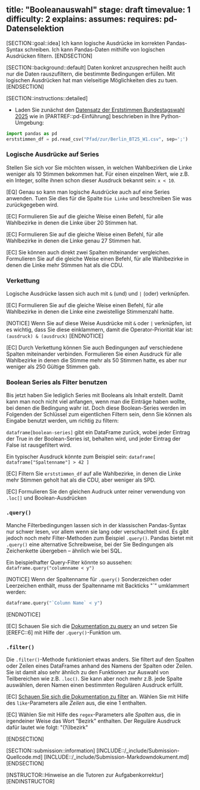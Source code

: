 title: "Booleanauswahl"
stage: draft
timevalue: 1
difficulty: 2
explains:
assumes:
requires: pd-Datenselektion
---

[SECTION::goal::idea]
Ich kann logische Ausdrücke im korrekten Pandas-Syntax schreiben.
Ich kann Pandas-Daten mithilfe von logischen Ausdrücken filtern.
[ENDSECTION]


[SECTION::background::default]
Daten konkret anzusprechen heißt auch nur die Daten rauszufiltern, die bestimmte Bedingungen erfüllen. Mit logischen Ausdrücken hat man vielseitige Möglichkeiten dies zu tuen.
[ENDSECTION]


[SECTION::instructions::detailed]

- Laden Sie zunächst den [Datensatz der Erststimmen Bundestagswahl 2025](https://www.govdata.de/suche/daten/bundestagswahl-2025-in-berlin-nach-wahlbezirken-endgultiges-ergebnis) wie in
[PARTREF::pd-Einführung] beschrieben in Ihre Python-Umgebung:
```python
import pandas as pd
erststimmen_df = pd.read_csv("Pfad/zur/Berlin_BT25_W1.csv", sep=';')
```

### Logische Ausdrücke auf Series

Stellen Sie sich vor Sie möchten wissen, in welchen Wahlbezirken die Linke weniger als 10 Stimmen bekommen hat. 
Für einen einzelnen Wert, wie z.B. ein Integer, sollte ihnen schon dieser Ausdruck bekannt sein: `x < 10`.

[EQ] Genau so kann man logische Ausdrücke auch auf eine Series anwenden. Tuen Sie dies für die Spalte `Die Linke` und beschreiben Sie was zurückgegeben wird.

[EC] Formulieren Sie auf die gleiche Weise einen Befehl, für alle Wahlbezirke in denen die Linke über 20 Stimmen hat.

[EC] Formulieren Sie auf die gleiche Weise einen Befehl, für alle Wahlbezirke in denen die Linke genau 27 Stimmen hat.

[EC] Sie können auch direkt zwei Spalten miteinander vergleichen. Formulieren Sie auf die gleiche Weise einen Befehl, für alle Wahlbezirke in denen die Linke mehr Stimmen hat als die CDU.

### Verkettung

Logische Ausdrücke lassen sich auch mit `&` (und) und `|` (oder) verknüpfen.

[EC] Formulieren Sie auf die gleiche Weise einen Befehl, 
für alle Wahlbezirke in denen die Linke eine zweistellige Stimmenzahl hatte.

[NOTICE]
Wenn Sie auf diese Weise Ausdrücke mit `&` oder `|` verknüpfen, ist es wichtig, 
dass Sie diese einklammern, damit die Operator-Priorität klar ist: `(ausdruck) & (ausdruck)`
[ENDNOTICE]

[EC] Durch Verkettung können Sie auch Bedingungen auf verschiedene Spalten miteinander verbinden.
Formulieren Sie einen Ausdruck für alle Wahlbezirke in denen die Stimme mehr als 50 Stimmen hatte,
es aber nur weniger als 250 Gültige Stimmen gab.

### Boolean Series als Filter benutzen

Bis jetzt haben Sie lediglich Series mit Booleans als Inhalt erstellt. Damit kann man noch nicht
viel anfangen, wenn man die Einträge haben wollte, bei denen die Bedingung wahr ist. Doch diese
Boolean-Series werden im Folgenden der Schlüssel zum eigentlichen Filtern sein, 
denn Sie können als Eingabe benutzt werden, um richtig zu filtern:

`dataframe[boolean-series]` gibt ein DataFrame zurück, wobei jeder Eintrag der True in der Boolean-Series ist, 
behalten wird, und jeder Eintrag der False ist rausgefiltert wird.

Ein typischer Ausdruck könnte zum Beispiel sein: 
`dataframe[ dataframe["Spaltenname"] > 42 ]`

[EC] Filtern Sie `erststimmen_df` auf alle Wahlbezirke, in denen die Linke mehr Stimmen geholt hat als die CDU, aber weniger als SPD.

[EC] Formulieren Sie den gleichen Audruck unter reiner verwendung von `.loc[]` und Boolean-Ausdrücken

### `.query()`

Manche Filterbedingungen lassen sich in der klassischen Pandas-Syntax nur schwer lesen, vor allem wenn sie lang oder verschachtelt sind. 
Es gibt jedoch noch mehr Filter-Methoden zum Beispiel `.query()`. 
Pandas bietet mit `.query()` eine alternative Schreibweise, bei der Sie Bedingungen als Zeichenkette
übergeben – ähnlich wie bei SQL.

Ein beispielhafter Query-Filter könnte so aussehen:
`dataframe.query("columnname < y")`

[NOTICE]
Wenn der Spaltenname für `.query()` Sonderzeichen oder Leerzeichen enthält, muss der Spaltenname mit
Backticks "`" umklammert werden:
```python
dataframe.query("`Column Name` < y")
```
[ENDNOTICE]

[EC] Schauen Sie sich die [Dokumentation zu query](https://pandas.pydata.org/docs/dev/reference/api/pandas.DataFrame.query.html#pandas.DataFrame.query) 
an und setzen Sie [EREFC::6] mit Hilfe der `.query()`-Funktion um.


### `.filter()`

Die `.filter()`-Methode funktioniert etwas anders. 
Sie filtert auf den Spalten oder Zeilen eines DataFrames anhand des Namens der Spalten oder Zeilen.
Sie ist damit also sehr ähnlich zu den Funktionen zur Auswahl von Teilbereichen wie z.B. `.loc()`. 
Sie kann aber noch mehr z.B. jede Spalte auswählen, deren Namen einen bestimmten Regulären Ausdruck erfüllt.

[EC] [Schauen Sie sich die Dokumentation zu filter](https://pandas.pydata.org/docs/dev/reference/api/pandas.DataFrame.filter.html) an. 
Wählen Sie mit Hilfe des `like`-Parameters alle _Zeilen_ aus, die eine 1 enthalten.

[EC] Wählen Sie mit Hilfe des `regex`-Parameters alle _Spalten_ aus, die in irgendeiner Weise das
Wort "Bezirk" enthalten. Der Reguläre Ausdruck dafür lautet wie folgt: "(?i)bezirk"

[ENDSECTION]


[SECTION::submission::information]
[INCLUDE::/_include/Submission-Quellcode.md]
[INCLUDE::/_include/Submission-Markdowndokument.md]
[ENDSECTION]

[INSTRUCTOR::Hinweise an die Tutoren zur Aufgabenkorrektur]
[ENDINSTRUCTOR]
